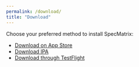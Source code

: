 ```yaml
---
permalink: /download/
title: "Download"
---
```


Choose your preferred method to install SpecMatrix:

- [Download on App Store](https://apps.apple.com/us/app/specmatrix/id6740110428)
- [Download IPA](https://github.com/Belligerently/SpecMatrix/releases/download/v1/SpecMatrix.ipa)
- [Download through TestFlight]()
